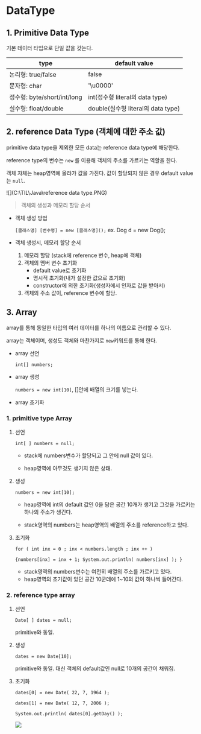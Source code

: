 # DataType

## 1. Primitive Data Type

기본 데이터 타입으로 단일 값을 갖는다. 

| type                        | default value                      |
| --------------------------- | ---------------------------------- |
| 논리형: true/false          | false                              |
| 문자형: char                | '\u0000'                           |
| 정수형: byte/short/int/long | int(정수형 literal의 data type)    |
| 실수형: float/double        | double(실수형 literal의 data type) |



## 2. reference Data Type (객체에 대한 주소 값)

primitive data type을 제외한 모든 data는 reference data type에 해당한다.

reference type의 변수는 `new` 를 이용해 객체의 주소를 가르키는 역할을 한다.

객체 자체는 heap영역에 올라가 값을 가진다. 값이 할당되지 않은 경우 default value는 `null`.

![](C:\TIL\Java\reference data type.PNG)



> 객체의 생성과 메모리 할당 순서

- 객체 생성 방법

   `[클래스명] [변수명] = new [클래스명]();` ex. Dog d = new Dog();

- 객체 생성시, 메모리 할당 순서
  1. 메모리 할당 (stack에 reference 변수, heap에 객체)
  2. 객체의 멤버 변수 초기화
     - default value로 초기화
     - 명시적 초기화(내가 설정한 값으로 초기화)
     - constructor에 의한 초기화(생성자에서 인자로 값을 받아서)
  3. 객체의 주소 값이, reference 변수에 할당.



## 3. Array

array를 통해 동일한 타입의 여러 데이터를 하나의 이름으로 관리할 수 있다.

array는 객체이며, 생성도 객체와 마찬가지로 `new`키워드를 통해 한다. 

- array 선언

  `int[] numbers;`

- array 생성

  `numbers = new int[10]`, []안에 배열의 크기를 넣는다.

- array 초기화

### 1. primitive type Array

1. 선언

   `int[ ] numbers = null;` 

   - stack에 numbers변수가 할당되고 그 안에 null 값이 있다.

   - heap영역에 아무것도 생기지 않은 상태.

2. 생성

   `numbers = new int[10];`

   - heap영역에 int의 default 값인 0을 담은 공간 10개가 생기고 그것을 가르키는 하나의 주소가 생긴다. 

   - stack영역의 numbers는 heap영역의 배열의 주소를 reference하고 있다.

3. 초기화

   `for ( int inx = 0 ; inx < numbers.length ; inx ++ ) `

   `{numbers[inx] = inx + 1; System.out.println( numbers[inx] ); }`

   - stack영역의 numbers변수는 여전히 배열의 주소를 가르키고 있다.
   - heap영역의 초기값이 있던 공간 10군데에 1~10의 값이 하나씩 들어간다.

### 2. reference type array

1. 선언

   `Date[ ] dates = null;` 

   primitive와 동일.

2. 생성

   `dates = new Date[10];`

   primitive와 동일. 대신 객체의 default값인 null로 10개의 공간이 채워짐.

3. 초기화

   ` dates[0] = new Date( 22, 7, 1964 ); ` 

   `dates[1] = new Date( 12, 7, 2006 ); `

   `System.out.println( dates[0].getDay() );`

   ![](C:\TIL\Java\referenceArray.PNG)

   

